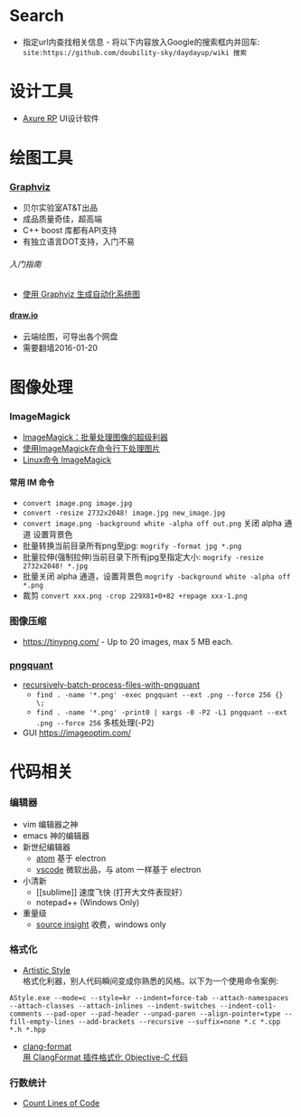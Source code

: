 
# Search
- 指定url内查找相关信息 - 将以下内容放入Google的搜索框内并回车:   
    `site:https://github.com/doubility-sky/daydayup/wiki 搜索`

# 设计工具
- [Axure RP](http://www.axure.com/) UI设计软件

# 绘图工具
### [Graphviz](http://www.graphviz.org/) 
- 贝尔实验室AT&T出品
- 成品质量奇佳，超高端
- C++ boost 库都有API支持
- 有独立语言DOT支持，入门不易

###### 入门指南
- [使用 Graphviz 生成自动化系统图](http://www.ibm.com/developerworks/cn/aix/library/au-aix-graphviz/)

#### [draw.io](https://www.draw.io/)
- 云端绘图，可导出各个网盘
- 需要翻墙2016-01-20


# 图像处理
### ImageMagick
- [ImageMagick：批量处理图像的超级利器](http://blog.sina.com.cn/s/blog_ba532aea0101bty5.html)
- [使用ImageMagick在命令行下处理图片](http://blog.just4fun.site/use-ImageMagick.html)
- [Linux命令 ImageMagick](http://pytool.com/2016/01/06/%E5%B8%B8%E7%94%A8%E5%91%BD%E4%BB%A4-2016-01-01-Linux%E5%91%BD%E4%BB%A4-ImageMagick/)

#### 常用 IM 命令
- `convert image.png image.jpg`
- `convert -resize 2732x2048! image.jpg new_image.jpg`
- `convert image.png -background white -alpha off out.png` 关闭 alpha 通道 设置背景色
- 批量转换当前目录所有png至jpg: `mogrify -format jpg *.png`
- 批量拉伸(强制拉伸)当前目录下所有jpg至指定大小: `mogrify -resize 2732x2048! *.jpg`
- 批量关闭 alpha 通道，设置背景色 `mogrify -background white -alpha off *.png`
- 裁剪 `convert xxx.png -crop 229X81+0+82 +repage xxx-1.png`

### 图像压缩
- https://tinypng.com/ - Up to 20 images, max 5 MB each.

### [pngquant](https://pngquant.org/)
- [recursively-batch-process-files-with-pngquant](https://stackoverflow.com/questions/9647920/recursively-batch-process-files-with-pngquant)
  - `find . -name '*.png' -exec pngquant --ext .png --force 256 {} \;` 
  - `find . -name '*.png' -print0 | xargs -0 -P2 -L1 pngquant --ext .png --force 256` 多核处理(-P2)
- GUI https://imageoptim.com/



# 代码相关
### 编辑器
- vim 编辑器之神
- emacs 神的编辑器
- 新世纪编辑器
    - [atom](https://github.com/doubility-sky/daydayup/wiki/atom-editor "GitHub 出品") 基于 electron
    - [vscode](https://code.visualstudio.com/) 微软出品，与 atom 一样基于 electron
- 小清新
    - [[sublime]] 速度飞快 (打开大文件表现好）
    - notepad++ (Windows Only)
- 重量级
    - [source insight](http://www.sourceinsight.com/) 收费，windows only

### 格式化
- [Artistic Style](http://astyle.sourceforge.net/)   
  格式化利器，别人代码瞬间变成你熟悉的风格。以下为一个使用命令案例:
```
AStyle.exe --mode=c --style=kr --indent=force-tab --attach-namespaces --attach-classes --attach-inlines --indent-switches --indent-col1-comments --pad-oper --pad-header --unpad-paren --align-pointer=type --fill-empty-lines --add-brackets --recursive --suffix=none *.c *.cpp *.h *.hpp
```
- [clang-format](http://clang.llvm.org/docs/ClangFormat.html)  
  [用 ClangFormat 插件格式化 Objective-C 代码](http://phenmod.com/blog/2015/11/17/use-clangformat-to-format-objective-c-code/)

### 行数统计
- [Count Lines of Code](https://github.com/AlDanial/cloc)
